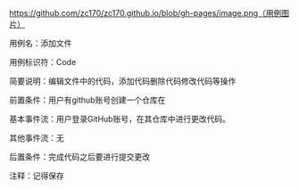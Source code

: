 https://github.com/zc170/zc170.github.io/blob/gh-pages/image.png（用例图片）

用例名：添加文件

用例标识符：Code 
 
简要说明：编辑文件中的代码，添加代码删除代码修改代码等操作 

前置条件：用户有github账号创建一个仓库在 

基本事件流：用户登录GitHub账号，在其仓库中进行更改代码。 

其他事件流：无 

后置条件：完成代码之后要进行提交更改 

注释：记得保存
